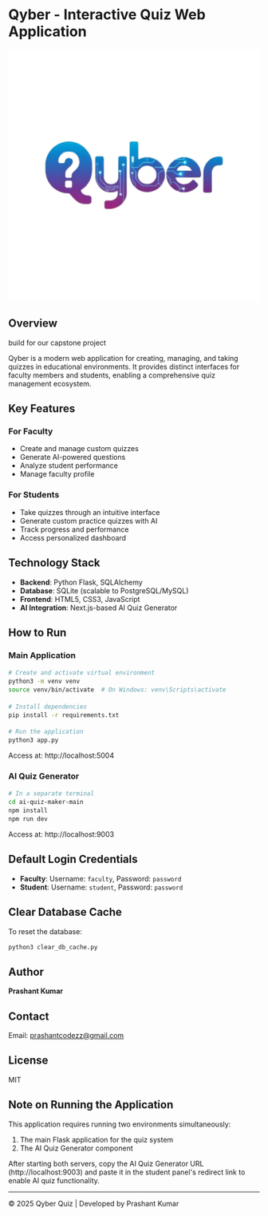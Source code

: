 # Qyber - Interactive Quiz Web Application

![Qyber Logo](qyber.png)

## Overview
build for our capstone project 

Qyber is a modern web application for creating, managing, and taking quizzes in educational environments. It provides distinct interfaces for faculty members and students, enabling a comprehensive quiz management ecosystem.

## Key Features

### For Faculty
- Create and manage custom quizzes
- Generate AI-powered questions
- Analyze student performance
- Manage faculty profile

### For Students
- Take quizzes through an intuitive interface
- Generate custom practice quizzes with AI
- Track progress and performance
- Access personalized dashboard

## Technology Stack

- **Backend**: Python Flask, SQLAlchemy
- **Database**: SQLite (scalable to PostgreSQL/MySQL)
- **Frontend**: HTML5, CSS3, JavaScript
- **AI Integration**: Next.js-based AI Quiz Generator

## How to Run

### Main Application
```bash
# Create and activate virtual environment
python3 -m venv venv
source venv/bin/activate  # On Windows: venv\Scripts\activate

# Install dependencies
pip install -r requirements.txt

# Run the application
python3 app.py
```
Access at: http://localhost:5004

### AI Quiz Generator
```bash
# In a separate terminal
cd ai-quiz-maker-main
npm install
npm run dev
```
Access at: http://localhost:9003

## Default Login Credentials

- **Faculty**: Username: `faculty`, Password: `password`
- **Student**: Username: `student`, Password: `password`

## Clear Database Cache

To reset the database:
```bash
python3 clear_db_cache.py
```

## Author

**Prashant Kumar**

## Contact

Email: prashantcodezz@gmail.com

## License

MIT

## Note on Running the Application

This application requires running two environments simultaneously:
1. The main Flask application for the quiz system
2. The AI Quiz Generator component

After starting both servers, copy the AI Quiz Generator URL (http://localhost:9003) and paste it in the student panel's redirect link to enable AI quiz functionality.

---

© 2025 Qyber Quiz | Developed by Prashant Kumar
